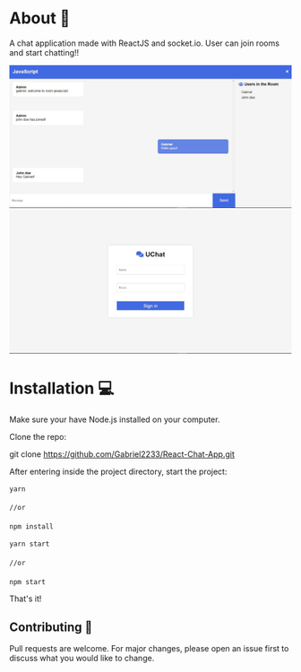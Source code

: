 #  About :rocket:

A chat application made with ReactJS and socket.io. User can join rooms and start chatting!!

<img src='client/images/App.jpg' />
<img src='client/images/Start.jpg' />



#  Installation :computer:
Make sure your have Node.js installed on your computer.

Clone the repo:

git clone https://github.com/Gabriel2233/React-Chat-App.git

After entering inside the project directory, start the project:

```bash
yarn

//or

npm install
```

```bash
yarn start 

//or

npm start
```

That's it!

##  Contributing :facepunch:
Pull requests are welcome. For major changes, please open an issue first to discuss what you would like to change.

